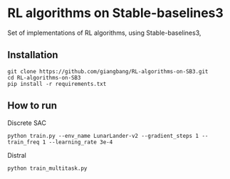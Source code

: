 # RL algorithms on Stable-baselines3

Set of implementations of RL algorithms, using Stable-baselines3, 

## Installation

```
git clone https://github.com/giangbang/RL-algorithms-on-SB3.git
cd RL-algorithms-on-SB3
pip install -r requirements.txt
```

## How to run

Discrete SAC
```
python train.py --env_name LunarLander-v2 --gradient_steps 1 --train_freq 1 --learning_rate 3e-4
```

Distral
```
python train_multitask.py
```
